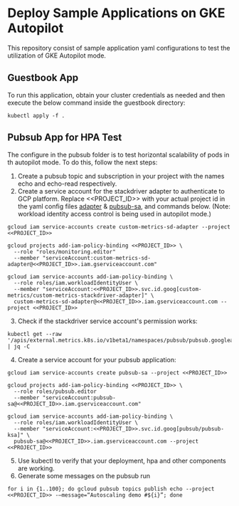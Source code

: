# Deploy Sample Applications on GKE Autopilot
This repository consist of sample application yaml configurations to test the utilization of GKE Autopilot mode.

## Guestbook App
To run this application, obtain your cluster credentials as needed and then execute the below command inside the guestbook directory:
```
kubectl apply -f .
```

## Pubsub App for HPA Test
The configure in the pubsub folder is to test horizontal scalability of pods in th autopilot mode. To do this, follow the next steps:

1. Create a pubsub topic and subscription in your project with the names echo and echo-read respectively.
2. Create a service account for the stackdriver adapter to authenticate to GCP platform. Replace <<PROJECT_ID>> with your actual project id in the yaml config files [adapter](pubsub/deployment/adapter.yaml) & [pubsub-sa](pubsub/deployment/pubsub-sa.yaml), and commands below. (Note: workload identity access control is being used in autopilot mode.)
```
gcloud iam service-accounts create custom-metrics-sd-adapter --project <<PROJECT_ID>>

gcloud projects add-iam-policy-binding <<PROJECT_ID>> \
  --role "roles/monitoring.editor"
  --member "serviceAccount:custom-metrics-sd-adapter@<<PROJECT_ID>>.iam.gserviceaccount.com"

gcloud iam service-accounts add-iam-policy-binding \
  --role roles/iam.workloadIdentityUser \
  --member "serviceAccount:<<PROJECT_ID>>.svc.id.goog[custom-metrics/custom-metrics-stackdriver-adapter]" \
  custom-metrics-sd-adapter@<<PROJECT_ID>>.iam.gserviceaccount.com --project <<PROJECT_ID>>
```
3. Check if the stackdriver service account's permission works:
```
kubectl get --raw '/apis/external.metrics.k8s.io/v1beta1/namespaces/pubsub/pubsub.googleapis.com|subscription|num_undelivered_messages' | jq -C
```
4. Create a service account for your pubsub application:
```
gcloud iam service-accounts create pubsub-sa --project <<PROJECT_ID>>

gcloud projects add-iam-policy-binding <<PROJECT_ID>> \
  --role roles/pubsub.editor
  --member "serviceAccount:pubsub-sa@<<PROJECT_ID>>.iam.gserviceaccount.com"

gcloud iam service-accounts add-iam-policy-binding \
  --role roles/iam.workloadIdentityUser \
  --member "serviceAccount:<<PROJECT_ID>>.svc.id.goog[pubsub/pubsub-ksa]" \
  pubsub-sa@<<PROJECT_ID>>.iam.gserviceaccount.com --project <<PROJECT_ID>>
```
5. Use kubectl to verify that your deployment, hpa and other components are working.
6. Generate some messages on the pubsub run
```
for i in {1..100}; do gcloud pubsub topics publish echo --project <<PROJECT_ID>> -—message=“Autoscaling demo #${i}”; done
```

